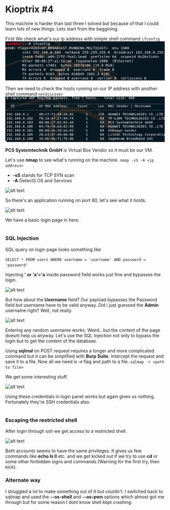 # Kioptrix #4

This machine is harder than last three I solved but because of that I could learn lots of new things.
Lets start from the beggining.

First We check what's our ip address with simple shell command ```ifconfig```
![alt text](/screens/ifconfig2.png)

Then we need to check the hosts running on our IP address with another shell command ```netdiscover```
![alt text](/screens/netdiscover2.png)

**PCS Systemtechnik GmbH** is Virtual Box Vendor so it must be our VM.

Let's use **nmap** to see what's running on the machine.
```nmap -sS -A <ip address>```
* **-sS** stands for TCP SYN scan 
* **-A**  DetectS OS and Services

![alt text](/screens/nmap4.png)

So there's an application running on port 80, let's see what it holds.

![alt text](/screens/login4.png)

We have a basic login page in here.

#

### SQL Injection
SQL query on login page looks something like

```SELECT * FROM users WHERE username = 'username' AND password = 'password'```

Injecting **' or 'a'='a** inside password field works just fine and bypasses the login.

![alt text](/screens/admin4.png)

But how about the **Username** field? Our payload bypasses the Password field but username have to be valid anyway. 
Did i just guessed the **Admin** username right?
Well, not really.

![alt text](/screens/random4.png)

Entering any random username works. Weird.. but the content of the page doesnt help us anyway.
Let's use the SQL Injection not only to bypass the login but to get the content of the database.

Using **sqlmal** on POST request requires a longer and more complicated command but it can be simplified with **Burp Suite**.
Intercept the request and save it to a file.
Now all we need is **-r** flag and path to a file.
``` sqlmap -r <path to file> ```

We get some interesting stuff.

![alt text](/screens/sqlmap41.png)

Using these credentials in login panel works but again gives us nothing.
Fortunately they're SSH credentials also.

#
### Escaping the restricted shell

After login through ssh we get access to a restricted shell.

![alt text](/screens/shell4.png)

Both accounts seems to have the same privileges.
It gives us few commands like **echo ls ll** etc. and we get kicked out if we try to use **cd** or some other forbidden signs and commands.(Warning for the first try, then kick).

### Alternate way
I struggled a lot to make something out of it but couldn't.
I switched back to sqlmap and used the **--os-shell** and **--os-pwn** options which almost got me through but for some reason I dont know shell kept crashing.





